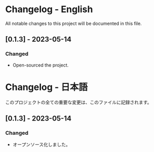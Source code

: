# Changelog - English

All notable changes to this project will be documented in this file.

## [0.1.3] - 2023-05-14

### Changed
- Open-sourced the project.

# Changelog - 日本語

このプロジェクトの全ての重要な変更は、このファイルに記録されます。

## [0.1.3] - 2023-05-14

### Changed
- オープンソース化しました。
